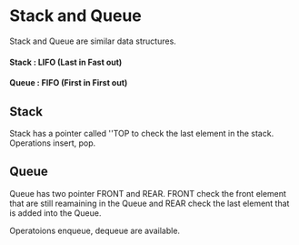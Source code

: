 # Stack and Queue

Stack and Queue are similar data structures.

#### Stack : LIFO (Last in Fast out)
#### Queue : FIFO (First in First out)

## Stack
Stack has a pointer called ''TOP to check the last element in the stack.
Operations insert, pop.


## Queue

Queue has two pointer FRONT and REAR.
FRONT check the front element that are still reamaining in the Queue and REAR check the last element that is added into the Queue.

Operatoions enqueue, dequeue are available.

